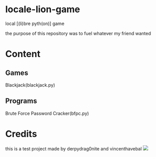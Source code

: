 # locale-lion-game
local [(li)bre pyth(on)] game

the purpose of this repository was to fuel whatever my friend wanted

# Content
## Games
Blackjack(blackjack.py)

## Programs
Brute Force Password Cracker(bfpc.py)

# Credits
this is a test project made by derpydrag0nite and vincenthavebal
<a href="https://github.com/derpydrag0nite/locale-lion-game/graphs/contributors">
<img src="https://contrib.rocks/image?repo=derpydrag0nite/locale-lion-game" />
</a>



